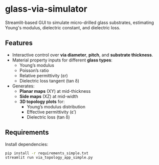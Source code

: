 # glass-via-simulator
Streamlit-based GUI to simulate micro-drilled glass substrates, estimating Young's modulus, dielectric constant, and dielectric loss.

## Features
- Interactive control over **via diameter**, **pitch**, and **substrate thickness**.
- Material property inputs for different **glass types**:
  - Young’s modulus
  - Poisson’s ratio
  - Relative permittivity (εr)
  - Dielectric loss tangent (tan δ)
- Generates:
  - **Planar maps** (XY) at mid-thickness
  - **Side maps** (XZ) at mid-width
  - **3D topology plots** for:
    - Young’s modulus distribution
    - Effective permittivity (ε′)
    - Dielectric loss (tan δ)

## Requirements
Install dependencies:
```bash
pip install -r requirements_simple.txt
streamlit run via_topology_app_simple.py
